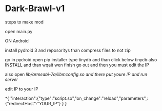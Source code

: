 # Dark-Brawl-v1

steps to make mod

open main.py

ON Android

install pydroid 3 and reposoritys than compress files to not zip 

go in pydroid open pip installer type tinydb and than click below tinydb also INSTALL
and than wqait wen finish go out and then you must edit the IP

also open *lib/armeabi-7a/libmconfig.so and there put youre IP and run server*

edit IP to your IP

*{
"interaction":{"type":"script.so","on_change":"reload","parameters",:{"redirectHost":"YOUR_IP"}
}
}

